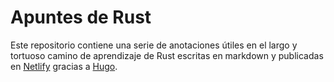# Apuntes de Rust

Este repositorio contiene una serie de anotaciones útiles en el largo y tortuoso camino de aprendizaje de Rust escritas en markdown y publicadas en [Netlify](https://israelfenor.gitbook.io/apuntes-de-rust/) gracias a [Hugo](https://gohugo.io).



